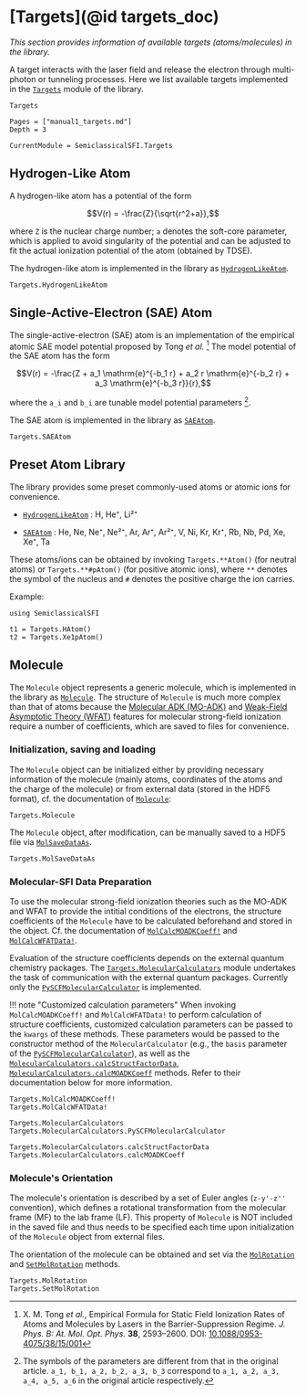 # [Targets](@id targets_doc)

*This section provides information of available targets (atoms/molecules) in the library.*

A target interacts with the laser field and release the electron through multi-photon or tunneling processes.
Here we list available targets implemented in the [`Targets`](@ref) module of the library.

```@docs
Targets
```

```@contents
Pages = ["manual1_targets.md"]
Depth = 3
```

```@meta
CurrentModule = SemiclassicalSFI.Targets
```

## Hydrogen-Like Atom

A hydrogen-like atom has a potential of the form
```math
V(r) = -\frac{Z}{\sqrt{r^2+a}},
```
where ``Z`` is the nuclear charge number;
``a`` denotes the soft-core parameter, which is applied to avoid singularity of the potential and can be adjusted to fit the actual ionization potential of the atom (obtained by TDSE).

The hydrogen-like atom is implemented in the library as [`HydrogenLikeAtom`](@ref).
```@docs
Targets.HydrogenLikeAtom
```


## Single-Active-Electron (SAE) Atom

The single-active-electron (SAE) atom is an implementation of the empirical atomic SAE model potential proposed by Tong *et al.* [^Tong_2005]
The model potential of the SAE atom has the form
```math
V(r) = -\frac{Z + a_1 \mathrm{e}^{-b_1 r} + a_2 r \mathrm{e}^{-b_2 r} + a_3 \mathrm{e}^{-b_3 r}}{r},
```
where the ``a_i`` and ``b_i`` are tunable model potential parameters [^note].

The SAE atom is implemented in the library as [`SAEAtom`](@ref).
```@docs
Targets.SAEAtom
```

[^Tong_2005]: X. M. Tong *et al.*, Empirical Formula for Static Field Ionization Rates of Atoms and Molecules by Lasers in the Barrier-Suppression Regime. *J. Phys. B: At. Mol. Opt. Phys.* **38**, 2593–2600. DOI: [10.1088/0953-4075/38/15/001](https://dx.doi.org/10.1088/0953-4075/38/15/001)
[^note]: The symbols of the parameters are different from that in the original article. ``a_1, b_1, a_2, b_2, a_3, b_3`` correspond to ``a_1, a_2, a_3, a_4, a_5, a_6`` in the original article respectively.


## Preset Atom Library

The library provides some preset commonly-used atoms or atomic ions for convenience.

- [`HydrogenLikeAtom`](@ref) : H, He⁺, Li²⁺

- [`SAEAtom`](@ref) :          He, Ne, Ne⁺, Ne²⁺, Ar, Ar⁺, Ar²⁺, V, Ni, Kr, Kr⁺, Rb, Nb, Pd, Xe, Xe⁺, Ta

These atoms/ions can be obtained by invoking `Targets.**Atom()` (for neutral atoms) or `Targets.**#pAtom()` (for positive atomic ions), where `**` denotes the symbol of the nucleus and `#` denotes the positive charge the ion carries.

Example:

```@setup manual_targets
using SemiclassicalSFI
```
```@repl manual_targets
t1 = Targets.HAtom()
t2 = Targets.Xe1pAtom()
```


## Molecule

The `Molecule` object represents a generic molecule, which is implemented in the library as [`Molecule`](@ref).
The structure of `Molecule` is much more complex than that of atoms because the [Molecular ADK (MO-ADK)](@ref) and [Weak-Field Asymptotic Theory (WFAT)](@ref) features for molecular strong-field ionization require a number of coefficients, which are saved to files for convenience.

### Initialization, saving and loading

The `Molecule` object can be initialized either by providing necessary information of the molecule (mainly atoms, coordinates of the atoms and the charge of the molecule) or from external data (stored in the HDF5 format), cf. the documentation of [`Molecule`](@ref):

```@docs
Targets.Molecule
```

The `Molecule` object, after modification, can be manually saved to a HDF5 file via [`MolSaveDataAs`](@ref).

```@docs
Targets.MolSaveDataAs
```

### Molecular-SFI Data Preparation

To use the molecular strong-field ionization theories such as the MO-ADK and WFAT to provide the intitial conditions of the electrons, the structure coefficients of the `Molecule` have to be calculated beforehand and stored in the object.
Cf. the documentation of [`MolCalcMOADKCoeff!`](@ref) and [`MolCalcWFATData!`](@ref).

Evaluation of the structure coefficients depends on the external quantum chemistry packages.
The [`Targets.MolecularCalculators`](@ref) module undertakes the task of communication with the external quantum packages.
Currently only the [`PySCFMolecularCalculator`](@ref) is implemented.

!!! note "Customized calculation parameters"
    When invoking `MolCalcMOADKCoeff!` and `MolCalcWFATData!` to perform calculation of structure coefficients, customized calculation parameters can be passed to the `kwargs` of these methods.
    These parameters would be passed to the constructor method of the `MolecularCalculator` (e.g., the `basis` parameter of the [`PySCFMolecularCalculator`](@ref)), as well as the [`MolecularCalculators.calcStructFactorData`](@ref), [`MolecularCalculators.calcMOADKCoeff`](@ref) methods.
    Refer to their documentation below for more information.

```@docs
Targets.MolCalcMOADKCoeff!
Targets.MolCalcWFATData!
```

```@docs
Targets.MolecularCalculators
Targets.MolecularCalculators.PySCFMolecularCalculator
```

```@docs
Targets.MolecularCalculators.calcStructFactorData
Targets.MolecularCalculators.calcMOADKCoeff
```

### Molecule's Orientation

The molecule's orientation is described by a set of Euler angles (``z-y'-z''`` convention), which defines a rotational transformation from the molecular frame (MF) to the lab frame (LF).
This property of `Molecule` is NOT included in the saved file and thus needs to be specified each time upon initialization of the `Molecule` object from external files.

The orientation of the molecule can be obtained and set via the [`MolRotation`](@ref) and [`SetMolRotation`](@ref) methods.

```@docs
Targets.MolRotation
Targets.SetMolRotation
```

